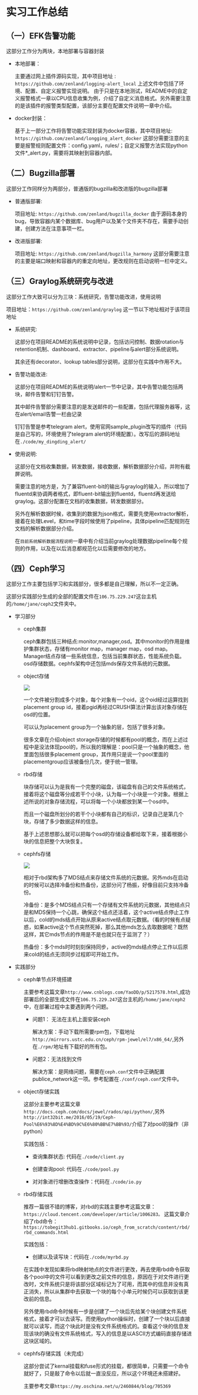 # 实习工作总结

## （一）EFK告警功能

   这部分工作分为两块，本地部署与容器封装

- 本地部署：

    主要通过网上插件源码实现，其中项目地址  :  ` https://github.com/zenland/logging-alert_local`
    上述文件中包括了环境、配置、自定义报警实现说明。
    由于只是在本地测试，README中的自定义报警格式一章以CPU信息收集为例，介绍了自定义消息格式。另外需要注意的是该插件的报警类型配置，该部分主要在配置文件说明一章中介绍。
- docker封装：

    基于上一部分工作将告警功能实现封装为docker容器，其中项目地址: `https://github.com/zenland/longging_alert_docker`
    这部分需要注意的主要是报警规则配置文件：config.yaml，rules/；自定义报警方法实现python文件*_alert.py，需要将其映射到容器内部。

## （二）Bugzilla部署

   这部分工作同样分为两部分，普通版的bugzilla和改进版的bugzilla部署

- 普通版部署:

  项目地址: `https://github.com/zenland/bugzilla_docker`
  由于源码本身的bug，导致容器内某个数据库、bug用户以及某个文件夹不存在，需要手动创建，创建方法在注意事项一栏。
- 改进版部署:

  项目地址: `https://github.com/zenland/bugzilla_harmony`
  这部分需要注意的主要是端口映射和容器内的重定向地址，更改规则在启动说明一栏中定义。

## （三）Graylog系统研究与改进

   这部分工作大致可以分为三块：系统研究，告警功能改进，使用说明

   项目地址：`https://github.com/zenland/graylog` 这一节以下地址相对于该项目地址

- 系统研究:

    这部分在项目README的系统说明中记录，包括访问控制、数据rotation与retention机制、dashboard、extractor、pipeline与alert部分系统说明。
    
    其余还有decorator、lookup tables部分说明，这部分在实践中作用不大。
- 告警功能改进:

    这部分在项目README的系统说明/alert一节中记录，其中告警功能包括两块，邮件告警和钉钉告警。
    
    其中邮件告警部分需要注意的是发送邮件的一些配置，包括代理服务器等，这在alert/email告警一栏由记录
    
    钉钉告警是参考telegram alert，使用官网sample_plugin改写的插件（代码是自己写的，环境使用了telegram alert的环境配置）。改写后的源码地址在`./code/my_dingding_alert/`
- 使用说明:

    这部分在文档收集数据，转发数据，接收数据，解析数据部分介绍，并附有截屏说明。
    
    需要注意的地方是，为了兼容fluent-bit的输出与graylog的输入，所以增加了fluentd来协调两者格式，即fluent-bit输出到fluentd，fluentd再发送给graylog。这部分配置在文档的收集数据，转发数据部分。
    
    另外在解析数据时候，收集到的数据为json格式，需要先使用extractor解析，接着在处理Level，和time字段时候使用了pipeline，具体pipeline匹配规则在文档的解析数据部分介绍。
    
    在`目前系统解析数据流程说明`一章中有介绍当前graylog处理数据pipeline每个规则的作用，以及在以后消息都规范化以后需要修改的地方。

## （四）Ceph学习

   这部分工作主要包括学习和实践部分，很多都是自己理解，所以不一定正确。

   这部分实践部分生成的全部的配置文件在`106.75.229.247`这台主机的`/home/jane/ceph2`文件夹中。

+ 学习部分

  + ceph集群

    ceph集群包括三种结点:monitor,manager,osd。其中monitor的作用是维护集群状态，存储有monitor map，manager map，osd map。Manager结点存储一些系统信息，包括当前集群状态，性能系统负载。osd存储数据。cephfs架构中还包括mds保存文件系统的元数据。

  + object存储

    ![](./img/object.PNG)

     一个文件被分割成多个对象，每个对象有一个oid，这个oid经过运算找到placement group id，接着pgid再经过CRUSH算法计算出该对象存储在osd的位置。

    可以认为placement group为一个抽象的层，包括了很多对象。

    很多文章在介绍object storage存储的时候都有pool的概念，而在上述过程中是没法体现pool的，所以我的理解是：pool只是一个抽象的概念，他里面包括很多placement group，其作用只是说一个pool里面的placementgroup应该被备份几次，便于统一管理。

  + rbd存储

    块存储可以认为是我有一个完整的磁盘，该磁盘有自己的文件系统格式，接着将这个磁盘等分成若干个小块，认为每一个小块是一个对象。根据上述所说的对象存储流程，可以将每一个小块都放到某一个osd中。

    而且一个磁盘所划分的若干个小块都有自己的标识，记录自己是第几个块，存储了多少数据这样的信息。

    基于上述思想那么就可以把每个osd的存储设备都给取下来，接着根据小块的信息把整个大块恢复。

  + cephfs存储

    ![](./img/cephfs.png)

    相对于rbd架构多了MDS结点来存储文件系统的元数据。另外mds在启动的时候可以选择冷备份和热备份，这部分问了杨振，好像目前只支持冷备份。

    冷备份：是多个MDS结点只有一个存储有文件系统的元数据，其他结点只是和MDS保持一个心跳，确保这个结点还活着，这个active结点停止工作以后，cold的mds结点开始从原来active结点取元数据。（看的时候有点疑惑，如果active这个节点突然死掉，那么其他mds怎么去取数据呢？既然这样，其它mds节点的作用是不是也就只在于监测了？）

    热备份：多个mds时时刻刻保持同步，active的mds结点停止工作以后原来cold的结点无须同步过程即可开始工作。

    

+ 实践部分

  + ceph单节点环境搭建

    主要参考这篇文章`http://www.cnblogs.com/YaoDD/p/5217578.html`,成功部署后的全部生成文件在`106.75.229.247`这台主机的`/home/jane/ceph2`中，在部署过程中主要遇到两个问题。

    + 问题1： 无法在主机上面安装ceph

      解决方案：手动下载所需要rpm包，下载地址`http://mirrors.ustc.edu.cn/ceph/rpm-jewel/el7/x86_64/`,另外在`./rpm/`地址有下载好的所有包。

    + 问题2：无法找到文件

      解决方案：是网络问题，需要在`ceph.conf`文件中正确配置publice_network这一项。参考配置在`./conf/ceph.conf`文件中。

  + object存储实践

    这部分主要参考这篇文章`http://docs.ceph.com/docs/jewel/rados/api/python/`,另外`http://int32bit.me/2016/05/19/Ceph-Pool%E6%93%8D%E4%BD%9C%E6%80%BB%E7%BB%93/`介绍了对pool的操作（非python）

    实践包括：

    + 查询集群状态: 代码在`./code/client.py`

    + 创建查询pool: 代码在`./code/pool.py`

    + 对对象进行增删改查操作：代码在`./code/io.py`

      

  + rbd存储实践

    推荐一篇很不错的博客，对rbd的实践主要参考这篇文章：`https://cloud.tencent.com/developer/article/1006283。`
    这篇文章介绍了rbd命令： `https://tobegit3hub1.gitbooks.io/ceph_from_scratch/content/rbd/rbd_commands.html`

    实践包括：

    + 创建以及读写块：代码在`./code/myrbd.py`

    在实践中发现如果将rbd映射地点的文件进行更改，再去使用rbd命令获取各个pool中的文件可以看到更改之前文件的信息，原因在于对文件进行更改时，文件系统只是将该部分区域标记为了可用，而其中的信息并没有真正消失，所以从集群中去获取一个块的每个小单元时候仍可以获取到该更改前的信息。

    另外使用rbd命令时候有一步是创建了一个块后先给某个块创建文件系统格式，接着才可以去读写。而使用python操纵时，创建了一个块以后直接就可以读写，而这个块此时是没有文件系统格式的。查看这个块的信息发现该块的确没有文件系统格式，写入的信息是以ASCII方式编码直接存储进这块区域的。

  + cephfs存储实践（未完成）

    这部分尝试了kernal挂载和fuse形式的挂载，都很简单，只需要一个命令就好了，只是敲了命令以后就一直没反应，所以这个环境还未搭建好。

    主要参考文章`https://my.oschina.net/u/2460844/blog/705369`
